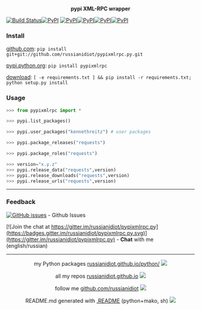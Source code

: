 <p align="center">
	<b>pypi XML-RPC wrapper</b>
</p>

[![Build Status](https://travis-ci.org/russianidiot/pypixmlrpc.py.svg?branch=master)](https://travis-ci.org/russianidiot/pypixmlrpc.py)[![PyPI](https://img.shields.io/pypi/v/pypixmlrpc.svg)](https://pypi.python.org/pypi/pypixmlrpc)
[![PyPI](https://img.shields.io/pypi/pyversions/pypixmlrpc.svg)](https://pypi.python.org/pypi/pypixmlrpc)[![PyPI](https://img.shields.io/pypi/dm/pypixmlrpc.svg)](https://pypi.python.org/pypi/pypixmlrpc)[![PyPI](https://img.shields.io/pypi/dw/pypixmlrpc.svg)](https://pypi.python.org/pypi/pypixmlrpc)[![PyPI](https://img.shields.io/pypi/dd/pypixmlrpc.svg)](https://pypi.python.org/pypi/pypixmlrpc)

	

### Install

[github.com](http://github.com/russianidiot/pypixmlrpc.py):
`pip install git+git://github.com/russianidiot/pypixmlrpc.py.git`

[pypi.python.org](https://pypi.python.org/pypi/pypixmlrpc/): `pip install pypixmlrpc`

[download](https://github.com/russianidiot/pypixmlrpc.py/archive/master.zip): `[ -e requirements.txt ] && pip install -r requirements.txt; python setup.py install`

	

	

	

### Usage

```python
>>> from pypixmlrpc import *

>>> pypi.list_packages()

>>> pypi.user_packages("kennethreitz") # user packages

>>> pypi.package_releases("requests")

>>> pypi.package_roles("requests")

>>> version="x.y.z"
>>> pypi.release_data("requests",version)
>>> pypi.release_downloads("requests",version)
>>> pypi.release_urls("requests",version)
```

* * *

### Feedback

[![GitHub issues](https://img.shields.io/github/issues/russianidiot/pypixmlrpc.py.svg)](https://github.com/russianidiot/pypixmlrpc.py/issues) - Github Issues

[![Join the chat at https://gitter.im/russianidiot/pypixmlrpc.py](https://badges.gitter.im/russianidiot/pypixmlrpc.py.svg)](https://gitter.im/russianidiot/pypixmlrpc.py) - **Chat** with me (english/russian) 

* * *

<p align="center">
my Python packages <a href="http://russianidiot.github.io/python/">russianidiot.github.io/python/</a>
<img src="http://russianidiot.github.io/images/python/16.png" />
</p>

<p align="center">
	all my repos <a href="http://russianidiot.github.io/">russianidiot.github.io</a> <img src="http://russianidiot.github.io/images/star/16.png" />
</p>

<p align="center">
	follow me <a href="http://github.com/russianidiot">github.com/russianidiot</a>
<img src="http://russianidiot.github.io/images/github/16.png" />
</p>

<p align="center">
	README.md generated with <a href="https://github.com/russianidiot-dotfiles/.README">.README</a> (python+mako, sh)
<img src="http://russianidiot.github.io/images/book/16.png">
</p>